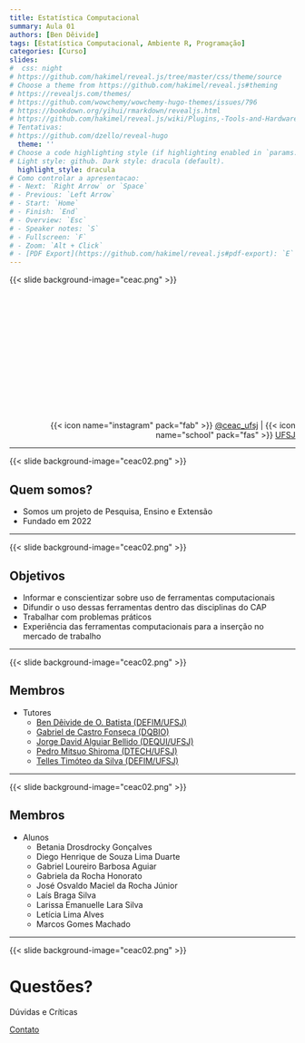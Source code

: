 ```yaml
---
title: Estatística Computacional
summary: Aula 01
authors: [Ben Dêivide]
tags: [Estatística Computacional, Ambiente R, Programação]
categories: [Curso]
slides:
#  css: night
# https://github.com/hakimel/reveal.js/tree/master/css/theme/source
# Choose a theme from https://github.com/hakimel/reveal.js#theming
# https://revealjs.com/themes/
# https://github.com/wowchemy/wowchemy-hugo-themes/issues/796
# https://bookdown.org/yihui/rmarkdown/revealjs.html
# https://github.com/hakimel/reveal.js/wiki/Plugins,-Tools-and-Hardware
# Tentativas:
# https://github.com/dzello/reveal-hugo
  theme: ''
# Choose a code highlighting style (if highlighting enabled in `params.toml`)
# Light style: github. Dark style: dracula (default).
  highlight_style: dracula
# Como controlar a apresentacao:
# - Next: `Right Arrow` or `Space`
# - Previous: `Left Arrow`
# - Start: `Home`
# - Finish: `End`
# - Overview: `Esc`
# - Speaker notes: `S`
# - Fullscreen: `F`
# - Zoom: `Alt + Click`
# - [PDF Export](https://github.com/hakimel/reveal.js#pdf-export): `E`
---
```





{{< slide background-image="ceac.png" >}}

# 
</br>
</br>
</br>
</br>
</br>
</br>
</br>
</br>
</br>
</br>
</br>

<div align="right">

{{< icon name="instagram" pack="fab" >}} [@ceac_ufsj](https://www.instagram.com/ceac_ufsj/) | {{< icon name="school" pack="fas" >}} [UFSJ](https://www.ufsj.edu.br/)

</div>



---

{{< slide background-image="ceac02.png" >}}

## Quem somos?

- Somos um projeto de Pesquisa, Ensino e Extensão
- Fundado em 2022

---

{{< slide background-image="ceac02.png" >}}

## Objetivos

- Informar e conscientizar sobre uso de ferramentas computacionais
- Difundir o uso dessas ferramentas dentro das disciplinas do CAP
- Trabalhar com problemas práticos
- Experiência das ferramentas computacionais para a inserção no mercado de trabalho

---

{{< slide background-image="ceac02.png" >}}

## Membros

- Tutores
  - [Ben Dêivide de O. Batista (DEFIM/UFSJ)](bendeivide.github.io)
  - [Gabriel de Castro Fonseca (DQBIO)](http://lattes.cnpq.br/4378950347916839)
  - [Jorge David Alguiar Bellido (DEQUI/UFSJ)](https://lattes.cnpq.br/9870727668600291)
  - [Pedro Mitsuo Shiroma (DTECH/UFSJ)](http://lattes.cnpq.br/5150012010823776)
  - [Telles Timóteo da Silva (DEFIM/UFSJ)](http://lattes.cnpq.br/0704312140937009)
---

{{< slide background-image="ceac02.png" >}}

## Membros

- Alunos
  - Betania Drosdrocky Gonçalves
  - Diego Henrique de Souza Lima Duarte
  - Gabriel Loureiro Barbosa Aguiar
  - Gabriela da Rocha Honorato
  - José Osvaldo Maciel da Rocha Júnior
  - Laís Braga Silva
  - Larissa Emanuelle Lara Silva
  - Letícia Lima Alves
  - Marcos Gomes Machado

---

{{< slide background-image="ceac02.png" >}}

# Questões? 

Dúvidas e Críticas

[Contato](https://www.instagram.com/ceac_ufsj/)

